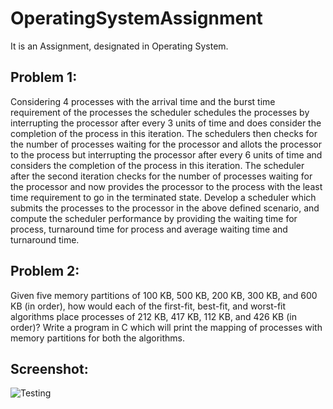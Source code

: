 # OperatingSystemAssignment
It is an Assignment, designated in Operating System.

## Problem 1:

Considering 4 processes with the arrival time and the burst time requirement of the processes the scheduler schedules the processes by interrupting the processor after every 3 units of time and does consider the completion of the process in this iteration. The schedulers then checks for the number of processes waiting for the processor and allots the processor to the process but interrupting the processor after every 6 units of time and considers the completion of the process in this iteration. The scheduler after the second iteration checks for the number of processes waiting for the processor and now provides the processor to the process with the least time requirement to go in the terminated state.
Develop a scheduler which submits the processes to the processor in the above defined scenario, and compute the scheduler performance by providing the waiting time for process, turnaround time for process and average waiting time and turnaround time. 



## Problem 2:

Given five memory partitions of 100 KB, 500 KB, 200 KB, 300 KB, and 600 KB (in order), how would each of the first-fit, best-fit, and worst-fit algorithms place processes of 212 KB, 417 KB, 112 KB, and 426 KB (in order)? Write a program in C which will print the mapping of processes with memory partitions for both the algorithms.

## Screenshot:

![Testing](https://user-images.githubusercontent.com/32240906/65753418-9bc99200-e12c-11e9-9f28-b2f9b5789e92.png)
